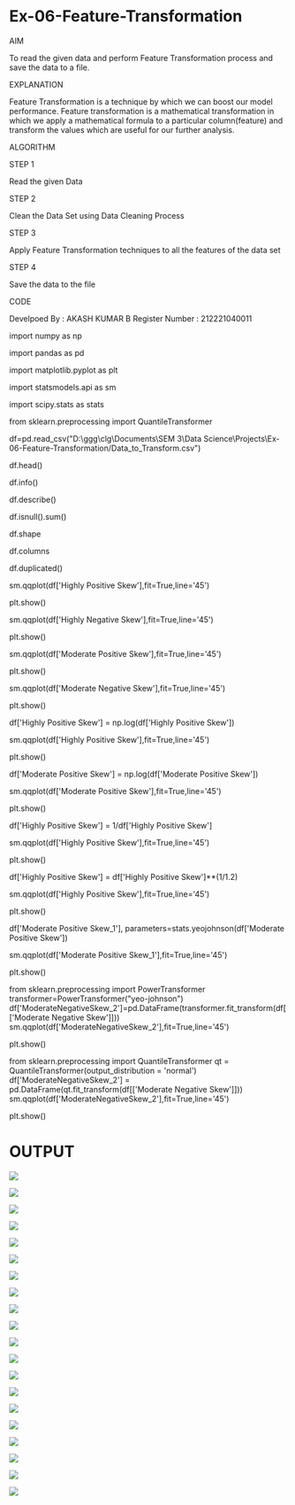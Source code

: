 # Ex-06-Feature-Transformation
AIM

To read the given data and perform Feature Transformation process and save the data to a file.

EXPLANATION

Feature Transformation is a technique by which we can boost our model performance. Feature transformation is a mathematical transformation in which we apply a mathematical formula to a particular column(feature) and transform the values which are useful for our further analysis.

ALGORITHM

STEP 1

Read the given Data

STEP 2

Clean the Data Set using Data Cleaning Process

STEP 3

Apply Feature Transformation techniques to all the features of the data set

STEP 4

Save the data to the file

CODE

Develpoed By    : AKASH KUMAR B
Register Number : 212221040011

import numpy as np

import pandas as pd

import matplotlib.pyplot as plt

import statsmodels.api as sm

import scipy.stats as stats

from sklearn.preprocessing import QuantileTransformer


df=pd.read_csv("D:\ggg\clg\Documents\SEM 3\Data Science\Projects\Ex-06-Feature-Transformation/Data_to_Transform.csv")

df.head()


df.info()


df.describe()


df.isnull().sum()


df.shape


df.columns


df.duplicated()


sm.qqplot(df['Highly Positive Skew'],fit=True,line='45')

plt.show()



sm.qqplot(df['Highly Negative Skew'],fit=True,line='45')

plt.show()



sm.qqplot(df['Moderate Positive Skew'],fit=True,line='45')

plt.show()



sm.qqplot(df['Moderate Negative Skew'],fit=True,line='45')

plt.show()



df['Highly Positive Skew'] = np.log(df['Highly Positive Skew'])



sm.qqplot(df['Highly Positive Skew'],fit=True,line='45')

plt.show()



df['Moderate Positive Skew'] = np.log(df['Moderate Positive Skew'])



sm.qqplot(df['Moderate Positive Skew'],fit=True,line='45')

plt.show()



df['Highly Positive Skew'] = 1/df['Highly Positive Skew']



sm.qqplot(df['Highly Positive Skew'],fit=True,line='45')

plt.show()



df['Highly Positive Skew'] = df['Highly Positive Skew']**(1/1.2)



sm.qqplot(df['Highly Positive Skew'],fit=True,line='45')

plt.show()



df['Moderate Positive Skew_1'], parameters=stats.yeojohnson(df['Moderate Positive Skew'])



sm.qqplot(df['Moderate Positive Skew_1'],fit=True,line='45')

plt.show()



from sklearn.preprocessing import PowerTransformer
transformer=PowerTransformer("yeo-johnson")
df['ModerateNegativeSkew_2']=pd.DataFrame(transformer.fit_transform(df[['Moderate Negative Skew']]))
sm.qqplot(df['ModerateNegativeSkew_2'],fit=True,line='45')

plt.show()



from sklearn.preprocessing import QuantileTransformer
qt = QuantileTransformer(output_distribution = 'normal')
df['ModerateNegativeSkew_2'] = pd.DataFrame(qt.fit_transform(df[['Moderate Negative Skew']]))
sm.qqplot(df['ModerateNegativeSkew_2'],fit=True,line='45')

plt.show()


 # OUTPUT

![](https://github.com/AKASHBKUMAR/Ex-06-Feature-Transformation/blob/main/1.JPG)

![](https://github.com/AKASHBKUMAR/Ex-06-Feature-Transformation/blob/main/2.JPG)

![](https://github.com/AKASHBKUMAR/Ex-06-Feature-Transformation/blob/main/3.JPG)

![](https://github.com/AKASHBKUMAR/Ex-06-Feature-Transformation/blob/main/4.JPG)

![](https://github.com/AKASHBKUMAR/Ex-06-Feature-Transformation/blob/main/5.JPG)

![](https://github.com/AKASHBKUMAR/Ex-06-Feature-Transformation/blob/main/6.JPG)

![](https://github.com/AKASHBKUMAR/Ex-06-Feature-Transformation/blob/main/7.JPG)

![](https://github.com/AKASHBKUMAR/Ex-06-Feature-Transformation/blob/main/8.JPG)

![](https://github.com/AKASHBKUMAR/Ex-06-Feature-Transformation/blob/main/9.JPG)

![](https://github.com/AKASHBKUMAR/Ex-06-Feature-Transformation/blob/main/10.JPG)

![](https://github.com/AKASHBKUMAR/Ex-06-Feature-Transformation/blob/main/11.JPG)

![](https://github.com/AKASHBKUMAR/Ex-06-Feature-Transformation/blob/main/13.JPG)

![](https://github.com/AKASHBKUMAR/Ex-06-Feature-Transformation/blob/main/14.JPG)

![](https://github.com/AKASHBKUMAR/Ex-06-Feature-Transformation/blob/main/15.JPG)

![](https://github.com/AKASHBKUMAR/Ex-06-Feature-Transformation/blob/main/16.JPG)

![](https://github.com/AKASHBKUMAR/Ex-06-Feature-Transformation/blob/main/17.JPG)

![](https://github.com/AKASHBKUMAR/Ex-06-Feature-Transformation/blob/main/18.JPG)

![](https://github.com/AKASHBKUMAR/Ex-06-Feature-Transformation/blob/main/19.JPG)

![](https://github.com/AKASHBKUMAR/Ex-06-Feature-Transformation/blob/main/20.JPG)

![](https://github.com/AKASHBKUMAR/Ex-06-Feature-Transformation/blob/main/21.JPG)
